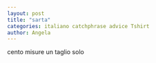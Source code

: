```yaml
---
layout: post
title: "sarta"
categories: italiano catchphrase advice Tshirt
author: Angela
---
```


cento misure un taglio solo
